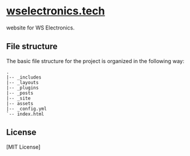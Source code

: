 # [wselectronics.tech](www.wselectronics.tech)

website for WS Electronics.

## File structure

The basic file structure for the project is organized in the following way:

```
.
|-- _includes
|-- _layouts
|-- _plugins
|-- _posts
|-- _site
|-- assets
|-- _config.yml
`-- index.html
```
## License

[MIT License]
